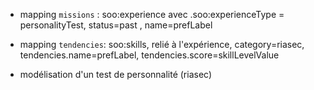 
* mapping `missions` : soo:experience avec .soo:experienceType = personalityTest, status=past , name=prefLabel 

* mapping `tendencies`: soo:skills, relié à l'expérience, category=riasec, tendencies.name=prefLabel, tendencies.score=skillLevelValue


* modélisation d'un test de personnalité (riasec)